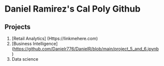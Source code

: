 # Daniel Ramirez's  Cal Poly Github 
## Projects 

1. [Retail Analytics] (Https://linkmehere.com)
2. [Business Intelligence] (https://github.com/Danielr776/DanielR/blob/main/project_5_and_6.ipynb)
3. Data science 
